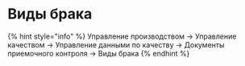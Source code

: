 # Виды брака

{% hint style="info" %}
Управление производством → Управление качеством → Управление данными по качеству → Документы приемочного контроля → Виды брака
{% endhint %}

